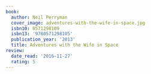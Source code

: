 ```yaml
---
book:
  author: Neil Perryman
  cover_image: adventures-with-the-wife-in-space.jpg
  isbn10: 0571298109
  isbn13: '9780571298105'
  publication_year: '2013'
  title: Adventures with the Wife in Space
review:
  date_read: '2016-11-27'
  rating: 5
---
```

